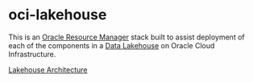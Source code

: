 # oci-lakehouse
This is an [Oracle Resource Manager](https://docs.oracle.com/en-us/iaas/Content/ResourceManager/Concepts/resourcemanager.htm) stack built to assist deployment of each of the components in a [Data Lakehouse](https://www.oracle.com/data-lakehouse/) on Oracle Cloud Infrastructure.

[Lakehouse Architecture](images/Lakehouse_Architecture.jpeg)

